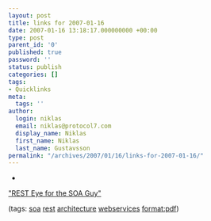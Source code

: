 ```yaml
---
layout: post
title: links for 2007-01-16
date: 2007-01-16 13:18:17.000000000 +00:00
type: post
parent_id: '0'
published: true
password: ''
status: publish
categories: []
tags:
- Quicklinks
meta:
  tags: ''
author:
  login: niklas
  email: niklas@protocol7.com
  display_name: Niklas
  first_name: Niklas
  last_name: Gustavsson
permalink: "/archives/2007/01/16/links-for-2007-01-16/"
---
```

- 
["REST Eye for the SOA Guy"](http://www.iona.com/hyplan/vinoski/pdfs/IEEE-REST_Eye_for_the_SOA_Guy.pdf)

(tags: [soa](http://del.icio.us/protocol7/soa) [rest](http://del.icio.us/protocol7/rest) [architecture](http://del.icio.us/protocol7/architecture) [webservices](http://del.icio.us/protocol7/webservices) [format:pdf](http://del.icio.us/protocol7/format:pdf))
